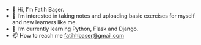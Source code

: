 - 👋 Hi, I’m Fatih Başer.
- 👀 I’m interested in taking notes and uploading basic exercises for myself and new learners like me.
- 🌱 I’m currently learning Python, Flask and Django.
- 📫 How to reach me fatihhbaser@gmail.com

<!---
fbaserr/fbaserr is a ✨ special ✨ repository because its `README.md` (this file) appears on your GitHub profile.
You can click the Preview link to take a look at your changes.
--->
